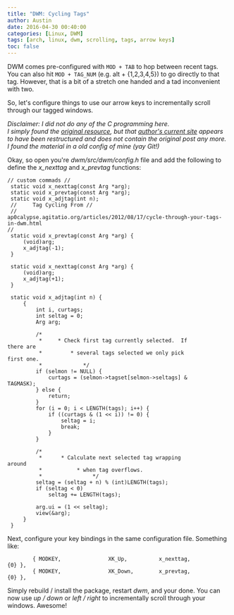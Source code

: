 ```yaml
---
title: "DWM: Cycling Tags"
author: Austin
date: 2016-04-30 00:40:00
categories: [Linux, DWM]
tags: [arch, linux, dwm, scrolling, tags, arrow keys]
toc: false
---
```


DWM comes pre-configured with ```MOD + TAB``` to hop between 
recent tags.  You can also hit ```MOD + TAG_NUM``` (e.g. 
alt + {1,2,3,4,5}) to go directly to that tag.  However, 
that is a bit of a stretch one handed and a tad 
inconvenient with two.

So, let's configure things to use our arrow keys to 
incrementally scroll through our tagged windows.

*Disclaimer:  I did not do any of the C programming here.  
I simply found the [original 
resource](http://ap0calypse.agitatio.org/articles/2012/08/17/cycle-through-your-tags-in-dwm.html), 
but that [author's current 
site](http://ap0calypse.agitatio.org/) appears to have been 
restructured and does not contain the original post any 
more.  I found the material in a old config of mine (yay 
Git!)*

Okay, so open you're *dwm/src/dwm/config.h* file and add 
the following to define the *x_nexttag* and *x_prevtag* 
functions:

```
// custom commads //
 static void x_nexttag(const Arg *arg);
 static void x_prevtag(const Arg *arg);
 static void x_adjtag(int n);
 //     Tag Cycling From //
 //     
ap0calypse.agitatio.org/articles/2012/08/17/cycle-through-your-tags-in-dwm.html 
//
 static void x_prevtag(const Arg *arg) {
     (void)arg;
     x_adjtag(-1);
 }

 static void x_nexttag(const Arg *arg) {
     (void)arg;
     x_adjtag(+1);
 }

 static void x_adjtag(int n) {
     {
         int i, curtags;
         int seltag = 0;
         Arg arg;

         /*
          *     * Check first tag currently selected.  If 
there are
          *         * several tags selected we only pick 
first one.
          *             */
         if (selmon != NULL) {
             curtags = (selmon->tagset[selmon->seltags] & 
TAGMASK);
         } else {
             return;
         }
         for (i = 0; i < LENGTH(tags); i++) {
             if ((curtags & (1 << i)) != 0) {
                 seltag = i;
                 break;
             }
         }

         /*
          *      * Calculate next selected tag wrapping 
around
          *           * when tag overflows.
          *                */
         seltag = (seltag + n) % (int)LENGTH(tags);
         if (seltag < 0)
             seltag += LENGTH(tags);

         arg.ui = (1 << seltag);
         view(&arg);
     }
 }
```

Next, configure your key bindings in the same configuration 
file.  Something like:

```
        { MODKEY,               XK_Up,          x_nexttag,      
{0} },
        { MODKEY,               XK_Down,        x_prevtag,      
{0} },
```

Simply rebuild / install the package, restart *dwm*, and 
your done.  You can now use *up / down* or *left / right* 
to incrementally scroll through your windows.  Awesome!
